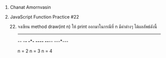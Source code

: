 1. Chanat Amornvasin
2. JavaScript Function Practice #22

    22) จงเขียน method draw(int n) ให้ print ออกมาในกรณีที่ n มีค่าต่างๆ ได้ผลลัพธ์ดังนี้

        ***             *****               *******
        -*-             -***-               -*****-
                        --*--               --***--
                                            ---*---
        
        n = 2           n = 3               n = 4
